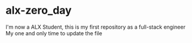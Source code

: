 # alx-zero_day
I'm now a ALX Student, this is my first repository as a full-stack engineer
My one and only time to update the file
